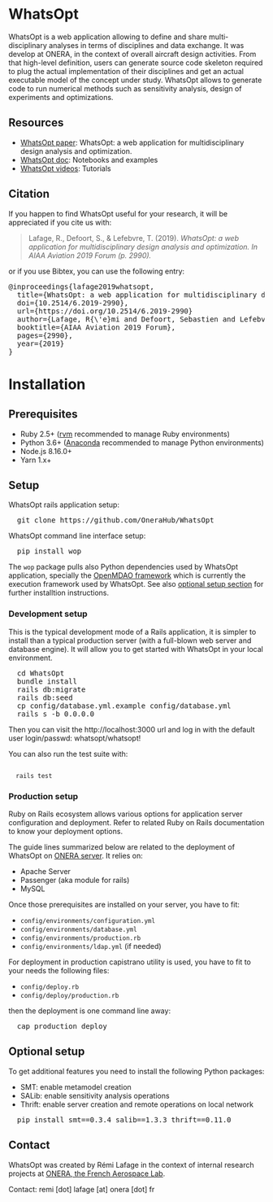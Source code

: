# WhatsOpt
WhatsOpt is a web application allowing to define and share multi-disciplinary analyses in terms of disciplines and data exchange. It was develop at ONERA, in the context of overall aircraft design activities. From that high-level definition, users can generate source code skeleton required to plug the actual implementation of their disciplines and get an actual executable model of the concept under study. WhatsOpt allows to generate code to run numerical methods such as sensitivity analysis, design of experiments and optimizations.

## Resources

* [WhatsOpt paper](https://www.researchgate.net/publication/333806928_WhatsOpt_a_web_application_for_multidisciplinary_design_analysis_and_optimization): WhatsOpt: a web application for multidisciplinary design analysis and optimization.
* [WhatsOpt doc](https://github.com/OneraHub/WhatsOpt-Doc): Notebooks and examples
* [WhatsOpt videos](https://www.youtube.com/playlist?list=PLhWP4LJdKyGcFZyvsNLU4s2_sdmTSGVeo): Tutorials

## Citation
If you happen to find WhatsOpt useful for your research, it will be appreciated if you cite us with:
>Lafage, R., Defoort, S., & Lefebvre, T. (2019). _WhatsOpt: a web application for multidisciplinary design analysis and optimization. In AIAA Aviation 2019 Forum (p. 2990)._

or if you use Bibtex, you can use the following entry:
<pre>
@inproceedings{lafage2019whatsopt,
  title={WhatsOpt: a web application for multidisciplinary design analysis and optimization},
  doi={10.2514/6.2019-2990}, 
  url={https://doi.org/10.2514/6.2019-2990}
  author={Lafage, R{\'e}mi and Defoort, Sebastien and Lefebvre, Thierry},
  booktitle={AIAA Aviation 2019 Forum},
  pages={2990},
  year={2019}
}
</pre>

# Installation

## Prerequisites
* Ruby 2.5+ ([rvm](https://rvm.io/) recommended to manage Ruby environments)
* Python 3.6+ ([Anaconda](https://www.anaconda.com/distribution/) recommended to manage Python environments)
* Node.js 8.16.0+
* Yarn 1.x+

## Setup
WhatsOpt rails application setup:
<pre>
  git clone https://github.com/OneraHub/WhatsOpt
</pre>
WhatsOpt command line interface setup:
<pre>
  pip install wop
</pre>
The <code>wop</code> package pulls also Python dependencies used by WhatsOpt application, specially the [OpenMDAO framework](https://openmdao.org) which is currently the execution framework used by WhatsOpt. See also [optional setup section](#optional-setup) for further installtion instructions.

### Development setup
This is the typical development mode of a Rails application, it is simpler to install than a typical production server (with a full-blown web server and database engine). It will allow you to get started with WhatsOpt in your local environment.   

<pre>
  cd WhatsOpt
  bundle install
  rails db:migrate
  rails db:seed
  cp config/database.yml.example config/database.yml
  rails s -b 0.0.0.0
</pre>

Then you can visit the http://localhost:3000 url and log in with the default user login/passwd: whatsopt/whatsopt!

You can also run the test suite with:

<code>
  rails test
</code>

### Production setup
Ruby on Rails ecosystem allows various options for application server configuration and deployment. Refer to related Ruby on Rails documentation to know your deployment options.

The guide lines summarized below are related to the deployment of WhatsOpt on [ONERA server](https://ether.onera.fr/whatsopt). It relies on:
* Apache Server
* Passenger (aka module for rails)
* MySQL

Once those prerequisites are installed on your server, you have to fit:
* <code>config/environments/configuration.yml</code>
* <code>config/environments/database.yml</code>
* <code>config/environments/production.rb</code>
* <code>config/environments/ldap.yml</code> (if needed) 

For deployment in production capistrano utility is used, you have to fit to your needs the following files:
* <code>config/deploy.rb</code>
* <code>config/deploy/production.rb</code>

then the deployment is one command line away:
<pre>
  cap production deploy
</pre>

## Optional setup
To get additional features you need to install the following Python packages:
* SMT: enable metamodel creation
* SALib: enable sensitivity analysis operations
* Thrift: enable server creation and remote operations on local network

<pre>
  pip install smt==0.3.4 salib==1.3.3 thrift==0.11.0
</pre>

## Contact

WhatsOpt was created by Rémi Lafage in the context of internal research projects at [ONERA, the French Aerospace Lab](https://www.onera.fr/en). 

Contact: remi [dot] lafage [at] onera [dot] fr
